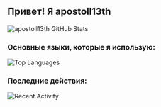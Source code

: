 ## Привет! Я apostoll13th

![apostoll13th GitHub Stats](https://github-readme-stats.vercel.app/api?username=apostoll13th&show_icons=true&theme=radical)

### Основные языки, которые я использую:
![Top Languages](https://github-readme-stats.vercel.app/api/top-langs/?username=apostoll13th&layout=compact&theme=radical)

### Последние действия:
![Recent Activity](https://github-profile-summary-cards.vercel.app/api/cards/profile-details?username=apostoll13th&theme=radical)
